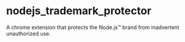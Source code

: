 # nodejs_trademark_protector
A chrome extension that protects the Node.js™ brand from inadvertent unauthorized use.
